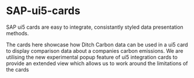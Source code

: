 # SAP-ui5-cards
SAP ui5 cards are easy to integrate, consistantly styled data presentation methods.

The cards here showcase how Ditch Carbon data can be used in a ui5 card to display comparison data about a companies carbon emissions. We are utilising the new experimental popup feature of ui5 integration cards to provide an extended view which allows us to work around the limitations of the cards
